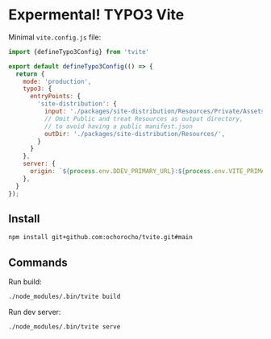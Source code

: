 # Expermental! TYPO3 Vite

Minimal `vite.config.js` file:

```js
import {defineTypo3Config} from 'tvite'

export default defineTypo3Config(() => {
  return {
    mode: 'production',
    typo3: {
      entryPoints: {
        'site-distribution': {
          input: './packages/site-distribution/Resources/Private/Assets/JavaScript/app.js',
          // Omit Public and treat Resources as output directory,
          // to avoid having a public manifest.json
          outDir: './packages/site-distribution/Resources/',
        }
      }
    },
    server: {
      origin: `${process.env.DDEV_PRIMARY_URL}:${process.env.VITE_PRIMARY_PORT}/`,
    },
  }
});
```

## Install

```bash
npm install git+github.com:ochorocho/tvite.git#main
```

## Commands

Run build:

```bash
./node_modules/.bin/tvite build
```

Run dev server:

```bash
./node_modules/.bin/tvite serve
```
